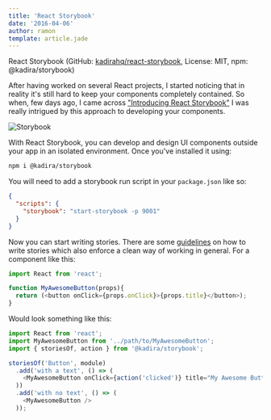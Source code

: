 ```yaml
---
title: 'React Storybook'
date: '2016-04-06'
author: ramon
template: article.jade
---
```


React Storybook (GitHub: [kadirahq/react-storybook](https://github.com/kadirahq/react-storybook), License: MIT, npm: @kadira/storybook)

After having worked on several React projects, I started noticing that in reality it's still hard to keep your components completely contained. So when, few days ago, I came across ["Introducing React Storybook"](https://voice.kadira.io/introducing-react-storybook-ec27f28de1e2#.de0hjvlbf) I was really intrigued by this approach to developing your components.

![Storybook](https://cdn-images-1.medium.com/max/2000/1*BxhrR0DB8uooDqLLzdkAvg.png)

With React Storybook, you can develop and design UI components outside your app in an isolated environment.
Once you've installed it using:
```bash
npm i @kadira/storybook
```
You will need to add a storybook run script in your `package.json` like so:

```json
{
  "scripts": {
    "storybook": "start-storybook -p 9001"
  }
}
```
Now you can start writing stories. There are some [guidelines](https://github.com/kadirahq/react-storybook/blob/master/docs/guidelines.md) on how to write stories which also enforce a clean way of working in general.
For a component like this:
```javascript
import React from 'react';

function MyAwesomeButton(props){
  return (<button onClick={props.onClick}>{props.title}</button>);
}
```
Would look something like this:

```javascript
import React from 'react';
import MyAwesomeButton from '../path/to/MyAwesomeButton';
import { storiesOf, action } from '@kadira/storybook';

storiesOf('Button', module)
  .add('with a text', () => (
    <MyAwesomeButton onClick={action('clicked')} title="My Awesome Button" />
  ))
  .add('with no text', () => (
    <MyAwesomeButton />
  ));
```
